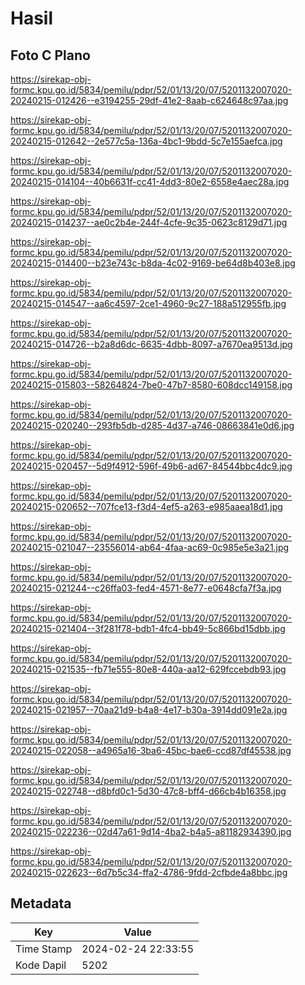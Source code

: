 # Hasil

## Foto C Plano

https://sirekap-obj-formc.kpu.go.id/5834/pemilu/pdpr/52/01/13/20/07/5201132007020-20240215-012426--e3194255-29df-41e2-8aab-c624648c97aa.jpg

https://sirekap-obj-formc.kpu.go.id/5834/pemilu/pdpr/52/01/13/20/07/5201132007020-20240215-012642--2e577c5a-136a-4bc1-9bdd-5c7e155aefca.jpg

https://sirekap-obj-formc.kpu.go.id/5834/pemilu/pdpr/52/01/13/20/07/5201132007020-20240215-014104--40b6631f-cc41-4dd3-80e2-6558e4aec28a.jpg

https://sirekap-obj-formc.kpu.go.id/5834/pemilu/pdpr/52/01/13/20/07/5201132007020-20240215-014237--ae0c2b4e-244f-4cfe-9c35-0623c8129d71.jpg

https://sirekap-obj-formc.kpu.go.id/5834/pemilu/pdpr/52/01/13/20/07/5201132007020-20240215-014400--b23e743c-b8da-4c02-9169-be64d8b403e8.jpg

https://sirekap-obj-formc.kpu.go.id/5834/pemilu/pdpr/52/01/13/20/07/5201132007020-20240215-014547--aa6c4597-2ce1-4960-9c27-188a512955fb.jpg

https://sirekap-obj-formc.kpu.go.id/5834/pemilu/pdpr/52/01/13/20/07/5201132007020-20240215-014726--b2a8d6dc-6635-4dbb-8097-a7670ea9513d.jpg

https://sirekap-obj-formc.kpu.go.id/5834/pemilu/pdpr/52/01/13/20/07/5201132007020-20240215-015803--58264824-7be0-47b7-8580-608dcc149158.jpg

https://sirekap-obj-formc.kpu.go.id/5834/pemilu/pdpr/52/01/13/20/07/5201132007020-20240215-020240--293fb5db-d285-4d37-a746-08663841e0d6.jpg

https://sirekap-obj-formc.kpu.go.id/5834/pemilu/pdpr/52/01/13/20/07/5201132007020-20240215-020457--5d9f4912-596f-49b6-ad67-84544bbc4dc9.jpg

https://sirekap-obj-formc.kpu.go.id/5834/pemilu/pdpr/52/01/13/20/07/5201132007020-20240215-020652--707fce13-f3d4-4ef5-a263-e985aaea18d1.jpg

https://sirekap-obj-formc.kpu.go.id/5834/pemilu/pdpr/52/01/13/20/07/5201132007020-20240215-021047--23556014-ab64-4faa-ac69-0c985e5e3a21.jpg

https://sirekap-obj-formc.kpu.go.id/5834/pemilu/pdpr/52/01/13/20/07/5201132007020-20240215-021244--c26ffa03-fed4-4571-8e77-e0648cfa7f3a.jpg

https://sirekap-obj-formc.kpu.go.id/5834/pemilu/pdpr/52/01/13/20/07/5201132007020-20240215-021404--3f281f78-bdb1-4fc4-bb49-5c866bd15dbb.jpg

https://sirekap-obj-formc.kpu.go.id/5834/pemilu/pdpr/52/01/13/20/07/5201132007020-20240215-021535--fb71e555-80e8-440a-aa12-629fccebdb93.jpg

https://sirekap-obj-formc.kpu.go.id/5834/pemilu/pdpr/52/01/13/20/07/5201132007020-20240215-021957--70aa21d9-b4a8-4e17-b30a-3914dd091e2a.jpg

https://sirekap-obj-formc.kpu.go.id/5834/pemilu/pdpr/52/01/13/20/07/5201132007020-20240215-022058--a4965a16-3ba6-45bc-bae6-ccd87df45538.jpg

https://sirekap-obj-formc.kpu.go.id/5834/pemilu/pdpr/52/01/13/20/07/5201132007020-20240215-022748--d8bfd0c1-5d30-47c8-bff4-d66cb4b16358.jpg

https://sirekap-obj-formc.kpu.go.id/5834/pemilu/pdpr/52/01/13/20/07/5201132007020-20240215-022236--02d47a61-9d14-4ba2-b4a5-a81182934390.jpg

https://sirekap-obj-formc.kpu.go.id/5834/pemilu/pdpr/52/01/13/20/07/5201132007020-20240215-022623--6d7b5c34-ffa2-4786-9fdd-2cfbde4a8bbc.jpg


## Metadata

| Key        | Value               |
| ---------- | ------------------- |
| Time Stamp | 2024-02-24 22:33:55 |
| Kode Dapil | 5202                |



